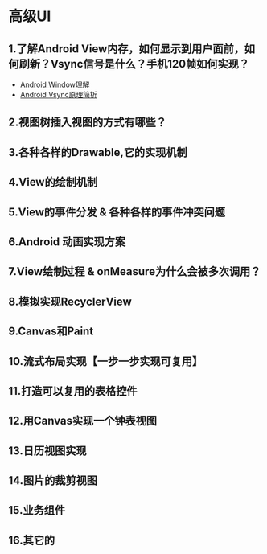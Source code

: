 # 高级UI
## 1.了解Android View内存，如何显示到用户面前，如何刷新？Vsync信号是什么？手机120帧如何实现？
- [Android Window理解](https://blog.csdn.net/weixin_43766753/article/details/108350589)  
- [Android Vsync原理简析](https://zhuanlan.zhihu.com/p/420329041)  

## 2.视图树插入视图的方式有哪些？
## 3.各种各样的Drawable,它的实现机制
## 4.View的绘制机制
## 5.View的事件分发 & 各种各样的事件冲突问题
## 6.Android 动画实现方案
## 7.View绘制过程 & onMeasure为什么会被多次调用？
## 8.模拟实现RecyclerView
## 9.Canvas和Paint
## 10.流式布局实现【一步一步实现可复用】
## 11.打造可以复用的表格控件
## 12.用Canvas实现一个钟表视图
## 13.日历视图实现
## 14.图片的裁剪视图
## 15.业务组件
## 16.其它的